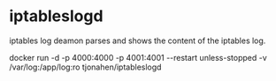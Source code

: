 # iptableslogd
iptables log deamon parses and shows the content of the iptables log. 

docker run -d -p 4000:4000 -p 4001:4001 --restart unless-stopped -v /var/log:/app/log:ro tjonahen/iptableslogd

